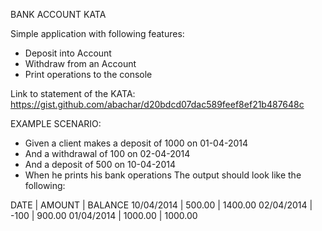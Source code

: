 BANK ACCOUNT KATA

Simple application with following features:
* Deposit into Account
* Withdraw from an Account
* Print operations to the console

Link to statement of the KATA: https://gist.github.com/abachar/d20bdcd07dac589feef8ef21b487648c

EXAMPLE SCENARIO:

* Given a client makes a deposit of 1000 on 01-04-2014
* And a withdrawal of 100 on 02-04-2014
* And a deposit of 500 on 10-04-2014
* When he prints his bank operations
The output should look like the following:

DATE | AMOUNT | BALANCE
10/04/2014 | 500.00 | 1400.00
02/04/2014	| -100 | 900.00
01/04/2014	| 1000.00	| 1000.00
